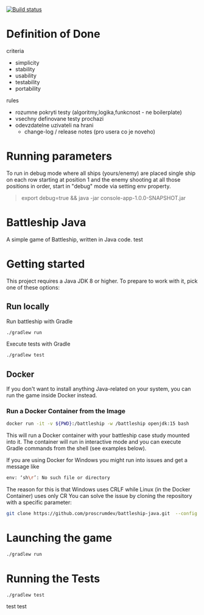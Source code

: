 [![Build status](https://dev.azure.com/APS-SD-Stewards/APS-SD/_apis/build/status/proscrumdev.battleship-java-CI)](https://dev.azure.com/APS-SD-Stewards/APS-SD/_build/latest?definitionId=15)

# Definition of Done
criteria
- simplicity
- stability
- usability
- testability
- portability

rules
- rozumne pokryti testy (algoritmy,logika,funkcnost - ne boilerplate)
- vsechny definovane testy prochazi
- odevzdatelne uzivateli na hrani
  - change-log / release notes (pro usera co je noveho)

# Running parameters
To run in debug mode where all ships (yours/enemy) are placed single ship
on each row starting at position 1 and the enemy shooting at all
those positions in order, start in "debug" mode via setting env property.
> export debug=true && java -jar console-app-1.0.0-SNAPSHOT.jar

# Battleship Java

A simple game of Battleship, written in Java code.
test

# Getting started

This project requires a Java JDK 8 or higher. To prepare to work with it, pick one of these
options:

## Run locally

Run battleship with Gradle

```bash
./gradlew run
```

Execute tests with Gradle

```bash
./gradlew test
```

## Docker

If you don't want to install anything Java-related on your system, you can
run the game inside Docker instead.

### Run a Docker Container from the Image

```bash
docker run -it -v ${PWD}:/battleship -w /battleship openjdk:15 bash
```

This will run a Docker container with your battleship case study mounted into it. The container will run in interactive mode and you can execute Gradle commands from the shell (see examples below).

If you are using Docker for Windows you might run into issues and get a message like
```bash
env: ‘sh\r’: No such file or directory
```
The reason for this is that Windows uses CRLF while Linux (in the Docker Container) uses only CR
You can solve the issue by cloning the repository with a specific parameter:
```bash
git clone https://github.com/proscrumdev/battleship-java.git  --config core.autocrlf=input
```

# Launching the game

```bash
./gradlew run
```

# Running the Tests

```
./gradlew test
```

test
test